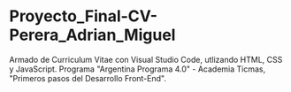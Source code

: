 # Proyecto_Final-CV-Perera_Adrian_Miguel

Armado de Curriculum Vitae con Visual Studio Code, utlizando HTML, CSS y JavaScript. Programa "Argentina Programa 4.0" - Academia Ticmas, "Primeros pasos del Desarrollo Front-End".

